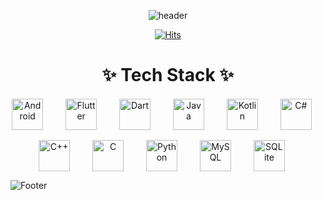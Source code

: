 <div align="center">

![header](https://capsule-render.vercel.app/api?type=waving&color=348fdf&height=150&animation=twinkling)

[![Hits](https://hits.seeyoufarm.com/api/count/incr/badge.svg?url=https%3A%2F%2Fgithub.com%2FBossMG-github&count_bg=%233DBCC8&title_bg=%23000000&icon=&icon_color=%23E7E7E7&title=GITHUB&edge_flat=false)](https://hits.seeyoufarm.com)

<h1>✨ Tech Stack ✨</h1>

<div style="display: flex; flex-wrap: wrap; justify-content: center; gap: 16px; margin-top: 20px;">
  <img src="https://upload.wikimedia.org/wikipedia/commons/0/0e/Android_logo_2019.svg" alt="Android" width="50" height="50"/>&nbsp
  <img src="https://upload.wikimedia.org/wikipedia/commons/9/91/Flutter_logo_2021.svg" alt="Flutter" width="50" height="50"/>&nbsp
  <img src="https://upload.wikimedia.org/wikipedia/commons/1/13/Dart_logo.png" alt="Dart" width="50" height="50"/>&nbsp
  <img src="https://upload.wikimedia.org/wikipedia/commons/1/1f/Java_logo.png" alt="Java" width="50" height="50"/>&nbsp
  <img src="https://upload.wikimedia.org/wikipedia/commons/f/f3/Kotlin_Icon.png" alt="Kotlin" width="50" height="50"/>&nbsp
  <img src="https://upload.wikimedia.org/wikipedia/commons/0/0d/C%23_logo.svg" alt="C#" width="50" height="50"/>&nbsp
  <img src="https://upload.wikimedia.org/wikipedia/commons/1/18/C%2B%2B_logo.png" alt="C++" width="50" height="50"/>&nbsp
  <img src="https://upload.wikimedia.org/wikipedia/commons/7/76/C_programming_language.svg" alt="C" width="50" height="50"/>&nbsp
  <img src="https://upload.wikimedia.org/wikipedia/commons/c/c3/Python-logo-notext.svg" alt="Python" width="50" height="50"/>&nbsp
  <img src="https://upload.wikimedia.org/wikipedia/commons/6/65/MySQL_logo.svg" alt="MySQL" width="50" height="50"/>&nbsp
  <img src="https://upload.wikimedia.org/wikipedia/commons/d/d7/SQLite_logo.svg" alt="SQLite" width="50" height="50"/>&nbsp
</div>

</div>

![Footer](https://capsule-render.vercel.app/api?type=waving&color=348fdf&height=150&animation=twinkling&section=footer)

